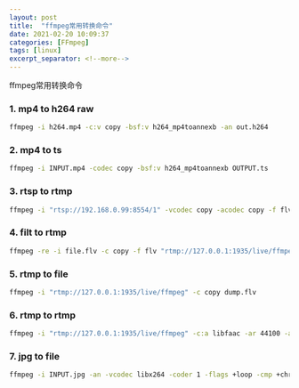 ```yaml
---
layout: post
title:  "ffmpeg常用转换命令"
date: 2021-02-20 10:09:37
categories: [FFmpeg]
tags: [linux]
excerpt_separator: <!--more-->
---
```

ffmpeg常用转换命令
<!--more-->

### 1. mp4 to h264 raw

```bash
ffmpeg -i h264.mp4 -c:v copy -bsf:v h264_mp4toannexb -an out.h264
```

### 2. mp4 to ts

```bash
ffmpeg -i INPUT.mp4 -codec copy -bsf:v h264_mp4toannexb OUTPUT.ts
```

### 3. rtsp to rtmp

```bash
ffmpeg -i "rtsp://192.168.0.99:8554/1" -vcodec copy -acodec copy -f flv "rtmp://127.0.0.1:1935/live/ffmpeg"
```

### 4. filt to rtmp

```bash
ffmpeg -re -i file.flv -c copy -f flv "rtmp://127.0.0.1:1935/live/ffmpeg"
```

### 5. rtmp to file

```bash
ffmpeg -i "rtmp://127.0.0.1:1935/live/ffmpeg" -c copy dump.flv
```

### 6. rtmp to rtmp

```bash
ffmpeg -i "rtmp://127.0.0.1:1935/live/ffmpeg" -c:a libfaac -ar 44100 -ab 48k -c:v libx264 -vpre slow -vpre baseline -f flv "rtmp://127.0.0.1:1935/live/other"
```

### 7. jpg to file

```bash
ffmpeg -i INPUT.jpg -an -vcodec libx264 -coder 1 -flags +loop -cmp +chroma -subq 10 -qcomp 0.6 -qmin 10 -qmax 51 -qdiff 4 -flags2 +dct8x8 -trellis 2 -partitions +parti8x8+parti4x4 -crf 24 -threads 0 -r 25 -g 25 -y OUTPUT.mp4
```

